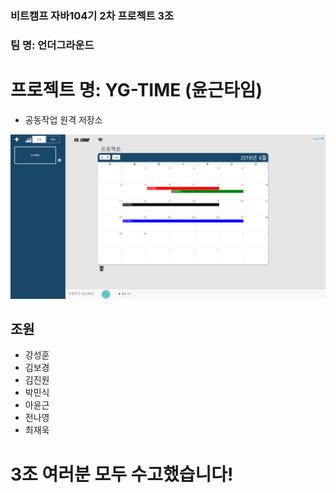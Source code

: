 ### 비트캠프 자바104기 2차 프로젝트 3조
### 팀 명: 언더그라운드
# 프로젝트 명: YG-TIME (윤근타임)
- 공동작업 원격 저장소

![yg-time-screenshot](WebContent/images/yg-time-screenshot.png)


## 조원
- 강성훈
- 김보경
- 김진원
- 박민식
- 아윤근
- 전나영
- 최재욱

# 3조 여러분 모두 수고했습니다!
